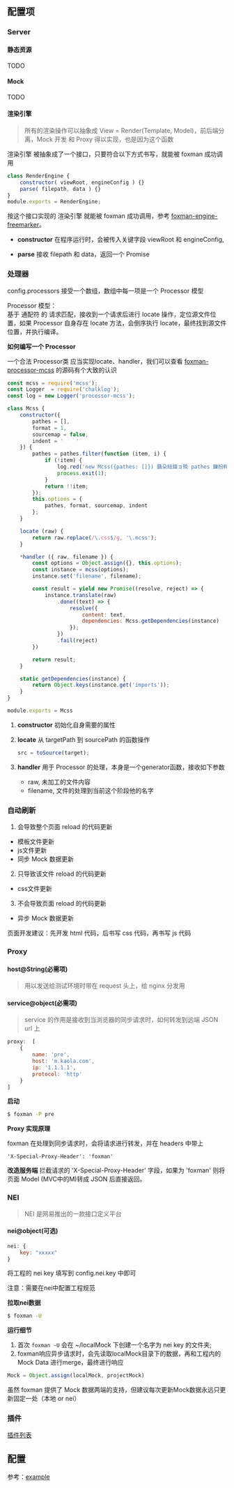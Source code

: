 ## 配置项

### Server

#### 静态资源

TODO

#### Mock

TODO

#### 渲染引擎

> 所有的渲染操作可以抽象成 View = Render(Template, Model)，前后端分离，Mock 开发 和 Proxy 得以实现，也是因为这个函数

渲染引擎 被抽象成了一个接口，只要符合以下方式书写，就能被 foxman 成功调用

```js
class RenderEngine {
    constructor( viewRoot, engineConfig ) {}
    parse( filepath, data ) {}
}
module.exports = RenderEngine;
```

按这个接口实现的 渲染引擎 就能被 foxman 成功调用，参考 [foxman-engine-freemarker](https://github.com/kaola-fed/foxman/tree/master/packages/foxman-engine-freemarker)。

* **constructor** 在程序运行时，会被传入关键字段 viewRoot 和 engineConfig,

* **parse** 接收 filepath 和 data，返回一个 Promise

### 处理器

config.processors 接受一个数组，数组中每一项是一个 Processor 模型

Processor 模型：  
基于 通配符 的 请求匹配，接收到一个请求后进行 locate 操作，定位源文件位置，如果 Processor 自身存在 locate 方法，会倒序执行 locate，最终找到源文件位置，并执行编译。

**如何编写一个 Processor**

一个合法 Processor类 应当实现locate、handler，我们可以查看 [foxman-processor-mcss](https://unpkg.com/foxman-processor-mcss@1.0.0-2/index.js) 的源码有个大致的认识

```javascript
const mcss = require('mcss');
const Logger  = require('chalklog');
const log = new Logger('processor-mcss');

class Mcss {
    constructor({
        pathes = [],
        format = 1,
        sourcemap = false,
        indent = '    '
    }) {
        pathes = pathes.filter(function (item, i) {
            if (!item) {
                log.red('new Mcss({pathes: []}) 鏃朵紶鍏ョ殑 pathes 鏁扮粍涓 ' + i + ' 椤逛负绌猴紝璇锋鏌�');
                process.exit(1);
            }
            return !!item;
        });
        this.options = {
            pathes, format, sourcemap, indent
        };
    }

    locate (raw) {
        return raw.replace(/\.css$/g, '\.mcss');
    }

    *handler ({ raw, filename }) {
        const options = Object.assign({}, this.options);
        const instance = mcss(options);
        instance.set('filename', filename);

        const result = yield new Promise((resolve, reject) => {
            instance.translate(raw)
                .done((text) => {
                    resolve({
                        content: text,
                        dependencies: Mcss.getDependencies(instance)
                    });
                })
                .fail(reject)
        })

        return result;
    }

    static getDependencies(instance) {
        return Object.keys(instance.get('imports'));
    }
}

module.exports = Mcss
```

1. **constructor**  初始化自身需要的属性

2. **locate** 从 targetPath 到 sourcePath 的函数操作

    ```javascript
    src = toSource(target);
    ```

3. **handler** 用于 Processor 的处理，本身是一个generator函数，接收如下参数

    * raw, 未加工的文件内容
    * filename, 文件的处理到当前这个阶段他的名字

### 自动刷新

1. 会导致整个页面 reload 的代码更新

 - 模板文件更新
 - js文件更新
 - 同步 Mock 数据更新

2. 只导致该文件 reload 的代码更新

 - css文件更新

3. 不会导致页面 reload 的代码更新

 - 异步 Mock 数据更新


<p class="tip">
页面开发建议：先开发 html 代码，后书写 css 代码，再书写 js 代码
</p>

### Proxy

#### host@String(必需项)

> 用以发送给测试环境时带在 request 头上，给 nginx 分发用

#### service@object(必需项)
> service 的作用是接收到当浏览器的同步请求时，如何转发到远端 JSON url 上

```js
proxy:  [
	{
		name: 'pre',
		host: 'm.kaola.com',
		ip: '1.1.1.1',
		protocol: 'http'
	}
]
```

**启动**

```bash
$ foxman -P pre
```

**Proxy 实现原理**

foxman 在处理到同步请求时，会将请求进行转发，并在 headers 中带上

```
'X-Special-Proxy-Header': 'foxman'
```

**改造服务端**
拦截请求的 'X-Special-Proxy-Header' 字段，如果为 'foxman' 则将 页面 Model (MVC中的M)转成 JSON 后直接返回。

### NEI

> NEI 是网易推出的一款接口定义平台

#### nei@object(可选)

```javascript
nei: {
    key: "xxxxx"
}
```
将工程的 nei key 填写到 config.nei.key 中即可

<p class="warning">
注意：需要在nei中配置工程规范
</p>

**拉取nei数据**
```bash
$ foxman -U
```

**运行细节**

1. 首次 `foxman -U` 会在 ~/localMock 下创建一个名字为 nei key 的文件夹;
2. foxman响应异步请求时，会先读取localMock目录下的数据，再和工程内的 Mock Data 进行merge，最终进行响应

```javascript
Mock = Object.assign(localMock, projectMock)
```

<p class="tip">
虽然 foxman 提供了 Mock 数据两端的支持，但建议每次更新Mock数据永远只更新固定一处（本地 or nei）
</p>

### 插件

[插件列表](/plugins)

## 配置

参考：[example](https://github.com/kaola-fed/foxman/tree/master/example)
